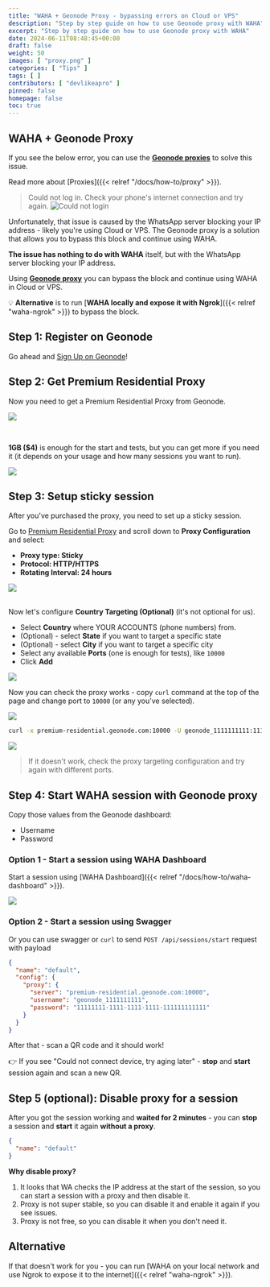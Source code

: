 ```yaml
---
title: "WAHA + Geonode Proxy - bypassing errors on Cloud or VPS"
description: "Step by step guide on how to use Geonode proxy with WAHA"
excerpt: "Step by step guide on how to use Geonode proxy with WAHA"
date: 2024-06-11T08:48:45+00:00
draft: false
weight: 50
images: [ "proxy.png" ]
categories: [ "Tips" ]
tags: [ ]
contributors: [ "devlikeapro" ]
pinned: false
homepage: false
toc: true
---
```


## WAHA + Geonode Proxy

If you see the below error, you can use
the <b><a href="https://geonode.com/invite/90920" target="_blank">Geonode proxies</a></b> to solve this issue.

Read more about [Proxies]({{< relref "/docs/how-to/proxy" >}}).

> Could not log in. Check your phone's internet connection and try again.
> ![Could not login](could-not-login.png)

Unfortunately, that issue is caused by the WhatsApp server blocking your IP address - likely you're using Cloud or VPS.
The Geonode proxy is a solution that allows you to bypass this block and continue using WAHA.

**The issue has nothing to do with WAHA** itself, but with the WhatsApp server blocking your IP address.

Using
<b><a href="https://geonode.com/invite/90920" target="_blank">Geonode proxy</a></b>
you can bypass the block and continue using WAHA in Cloud or VPS.

💡 **Alternative** is to run [**WAHA locally and expose it with Ngrok**]({{< relref "waha-ngrok" >}}) to bypass the block.

## Step 1: Register on Geonode

Go ahead and [Sign Up on Geonode](https://geonode.com/invite/90920)!

## Step 2: Get Premium Residential Proxy

Now you need to get a Premium Residential Proxy from Geonode.

![](geonode-residental-proxy-start.png)

<br>

**1GB ($4)** is enough for the start and tests, but you can get more if you need it
(it depends on your usage and how many sessions you want to run).

![](geonode-purchase.png)

## Step 3: Setup sticky session

After you've purchased the proxy, you need to set up a sticky session.

Go to [Premium Residential Proxy](https://app.geonode.com/pay-as-you-go-residential) and scroll down to **Proxy
Configuration** and select:

- **Proxy type: Sticky**
- **Protocol: HTTP/HTTPS**
- **Rotating Interval: 24 hours**

![](geonode-proxy-configuration.png)
<br>
<br>

Now let's configure **Country Targeting (Optional)** (it's not optional for us).

- Select **Country** where YOUR ACCOUNTS (phone numbers) from.
- (Optional) - select **State** if you want to target a specific state
- (Optional) - select **City** if you want to target a specific city
- Select any available **Ports** (one is enough for tests), like `10000`
- Click **Add**

![](geonode-target.png)

Now you can check the proxy works - copy `curl` command at the top of the page and change port to `10000` (or any you've
selected).

![](test-proxy-curl.png)

```bash
curl -x premium-residential.geonode.com:10000 -U geonode_1111111111:11111111-1111-1111-1111-111111111111 http://ip-api.com
```

![](proxy-works.png)

> If it doesn't work, check the proxy targeting configuration and try again with different ports.

## Step 4: Start WAHA session with Geonode proxy

Copy those values from the Geonode dashboard:

- Username
- Password

### Option 1 - Start a session using WAHA Dashboard

Start a session using [WAHA Dashboard]({{< relref "/docs/how-to/waha-dashboard" >}}).

![](waha-proxy.png)

### Option 2 - Start a session using Swagger

Or you can use swagger or `curl` to send `POST /api/sessions/start` request with payload

```json
{
  "name": "default",
  "config": {
    "proxy": {
      "server": "premium-residential.geonode.com:10000",
      "username": "geonode_1111111111",
      "password": "11111111-1111-1111-1111-111111111111"
    }
  }
}
```

After that - scan a QR code and it should work!

👉 If you see "Could not connect device, try aging later" - **stop** and **start** session again and scan a new QR.

## Step 5 (optional): Disable proxy for a session

After you got the session working and **waited for 2 minutes** - you can **stop** a session and **start** it again 
**without a proxy**.

```json
{
  "name": "default"
}
```

**Why disable proxy?**

1. It looks that WA checks the IP address at the start of the session, so you can start a session with a proxy and then
   disable it.
2. Proxy is not super stable, so you can disable it and enable it again if you see issues.
3. Proxy is not free, so you can disable it when you don't need it.

## Alternative

If that doesn't work for you - you can run [WAHA on your local network and use Ngrok to expose it to the internet]({{<
relref "waha-ngrok" >}}). 

